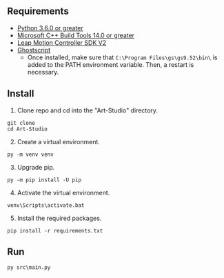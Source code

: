 ## Requirements
* [Python 3.6.0 or greater](https://www.python.org/downloads/release/python-3610/)
* [Microsoft C++ Build Tools 14.0 or greater](https://visualstudio.microsoft.com/visual-cpp-build-tools/)
* [Leap Motion Controller SDK V2](https://developer.leapmotion.com/setup/desktop)
* [Ghostscript](https://www.ghostscript.com/download/gsdnld.html)
  * Once installed, make sure that `C:\Program Files\gs\gs9.52\bin\` is added to the PATH environment variable. Then, a restart is necessary.

## Install
1. Clone repo and cd into the "Art-Studio" directory.

```
git clone
cd Art-Studio
```

2. Create a virtual environment.
```
py -m venv venv
```
3. Upgrade pip.
```
py -m pip install -U pip
```
4. Activate the virtual environment.
```
venv\Scripts\activate.bat
```
5. Install the required packages.
```
pip install -r requirements.txt
```
## Run
```
py src\main.py
```
